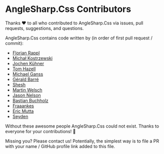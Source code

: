# AngleSharp.Css Contributors

Thanks :heart: to all who contributed to AngleSharp.Css via issues, pull requests, suggestions, and questions.

AngleSharp.Css contains code written by (in order of first pull request / commit):

* [Florian Rappl](https://github.com/FlorianRappl)
* [Michał Kostrzewski](https://github.com/zeaposs)
* [Jochen Kühner](https://github.com/jogibear9988)
* [Tom Hazell](https://github.com/The-Nutty)
* [Michael Ganss](https://github.com/mganss)
* [Gérald Barré](https://github.com/meziantou)
* [Shesh](https://github.com/sheshnathverma)
* [Martin Welsch](https://github.com/MartinWelsch)
* [Jason Nelson](https://github.com/iamcarbon)
* [Bastian Buchholz](https://github.com/campersau)
* [Fraaankes](https://github.com/Fraaankes)
* [Eric Mutta](https://github.com/ericmutta)
* [Seyden](https://github.com/Seyden)

Without these awesome people AngleSharp.Css could not exist. Thanks to everyone for your contributions! :beers:

Missing you? Please contact us! Potentially, the simplest way is to file a PR with your name / GitHub profile link added to this file.
